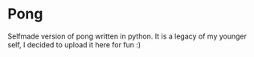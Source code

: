# Pong
Selfmade version of pong written in python. It is a legacy of my younger self, I decided to upload it here for fun :)

